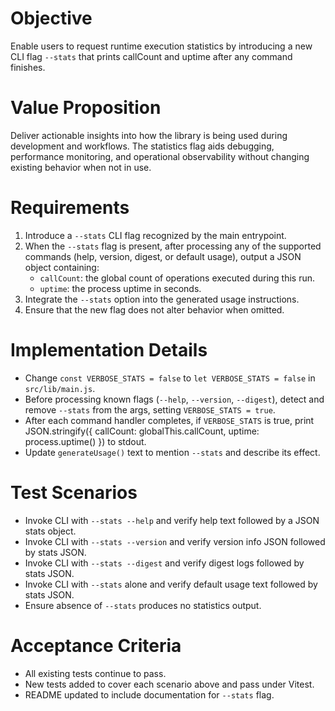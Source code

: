 # Objective
Enable users to request runtime execution statistics by introducing a new CLI flag `--stats` that prints callCount and uptime after any command finishes.

# Value Proposition
Deliver actionable insights into how the library is being used during development and workflows. The statistics flag aids debugging, performance monitoring, and operational observability without changing existing behavior when not in use.

# Requirements
1. Introduce a `--stats` CLI flag recognized by the main entrypoint.
2. When the `--stats` flag is present, after processing any of the supported commands (help, version, digest, or default usage), output a JSON object containing:
   - `callCount`: the global count of operations executed during this run.
   - `uptime`: the process uptime in seconds.
3. Integrate the `--stats` option into the generated usage instructions.
4. Ensure that the new flag does not alter behavior when omitted.

# Implementation Details
- Change `const VERBOSE_STATS = false` to `let VERBOSE_STATS = false` in `src/lib/main.js`.
- Before processing known flags (`--help`, `--version`, `--digest`), detect and remove `--stats` from the args, setting `VERBOSE_STATS = true`.
- After each command handler completes, if `VERBOSE_STATS` is true, print JSON.stringify({ callCount: globalThis.callCount, uptime: process.uptime() }) to stdout.
- Update `generateUsage()` text to mention `--stats` and describe its effect.

# Test Scenarios
- Invoke CLI with `--stats --help` and verify help text followed by a JSON stats object.
- Invoke CLI with `--stats --version` and verify version info JSON followed by stats JSON.
- Invoke CLI with `--stats --digest` and verify digest logs followed by stats JSON.
- Invoke CLI with `--stats` alone and verify default usage text followed by stats JSON.
- Ensure absence of `--stats` produces no statistics output.

# Acceptance Criteria
- All existing tests continue to pass.
- New tests added to cover each scenario above and pass under Vitest.
- README updated to include documentation for `--stats` flag.
